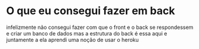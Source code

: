 # O que eu consegui fazer em back

infelizmente não consegui fazer com que o front e o back se respondessem e criar um banco de dados mas a estrutura do back é essa aqui e juntamente a ela aprendi uma noção de usar o heroku
